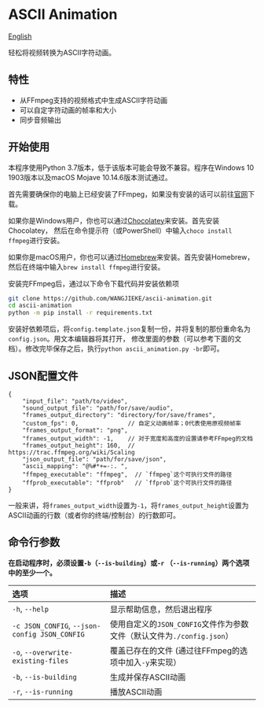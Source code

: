 # ASCII Animation

[English](./README_en.md)

轻松将视频转换为ASCII字符动画。

## 特性

- 从FFmpeg支持的视频格式中生成ASCII字符动画
- 可以自定字符动画的帧率和大小
- 同步音频输出

## 开始使用

本程序使用Python 3.7版本，低于该版本可能会导致不兼容。程序在Windows 10 1903版本以及macOS Mojave 10.14.6版本测试通过。

首先需要确保你的电脑上已经安装了FFmpeg，如果没有安装的话可以前往[官网](https://ffmpeg.org/)下载。

如果你是Windows用户，你也可以通过[Chocolatey](https://chocolatey.org/)来安装。首先安装Chocolatey，
然后在命令提示符（或PowerShell）中输入`choco install ffmpeg`进行安装。

如果你是macOS用户，你也可以通过[Homebrew](https://brew.sh/)来安装。首先安装Homebrew，然后在终端中输入`brew install ffmpeg`进行安装。

安装完FFmpeg后，通过以下命令下载代码并安装依赖项

```sh
git clone https://github.com/WANGJIEKE/ascii-animation.git
cd ascii-animation
python -m pip install -r requirements.txt
```

安装好依赖项后，将`config.template.json`复制一份，并将复制的那份重命名为`config.json`。用文本编辑器将其打开，
修改里面的参数（可以参考下面的文档）。修改完毕保存之后，执行`python ascii_animation.py -br`即可。

## JSON配置文件

```jsonc
{
    "input_file": "path/to/video",
    "sound_output_file": "path/for/save/audio",
    "frames_output_directory": "directory/for/save/frames",
    "custom_fps": 0,              // 自定义动画帧率；0代表使用原视频帧率
    "frames_output_format": "png",
    "frames_output_width": -1,    // 对于宽度和高度的设置请参考FFmpeg的文档
    "frames_output_height": 160,  // https://trac.ffmpeg.org/wiki/Scaling
    "json_output_file": "path/for/save/json",
    "ascii_mapping": "@%#*+=-:. ",
    "ffmpeg_executable": "ffmpeg",  // `ffmpeg`这个可执行文件的路径
    "ffprob_executable": "ffprob"   // `ffprob`这个可执行文件的路径
}
```

一般来讲，将`frames_output_width`设置为`-1`，将`frames_output_height`设置为ASCII动画的行数（或者你的终端/控制台）的行数即可。

## 命令行参数

**在启动程序时，必须设置`-b`（`--is-building`）或`-r` （`--is-running`）两个选项中的至少一个。**

| 选项 | 描述 |
|:-|:-|
|`-h`, `--help`| 显示帮助信息，然后退出程序 |
|`-c JSON_CONFIG`, `--json-config JSON_CONFIG`| 使用自定义的`JSON_CONFIG`文件作为参数文件（默认文件为`./config.json`）|
|`-o`, `--overwrite-existing-files`| 覆盖已存在的文件 (通过往FFmpeg的选项中加入`-y`来实现）|
|`-b`, `--is-building`| 生成并保存ASCII动画 |
|`-r`, `--is-running`| 播放ASCII动画 |
